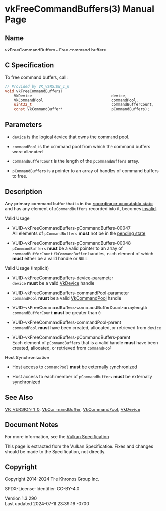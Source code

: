 # vkFreeCommandBuffers(3) Manual Page

## Name

vkFreeCommandBuffers - Free command buffers



## <a href="#_c_specification" class="anchor"></a>C Specification

To free command buffers, call:

``` c
// Provided by VK_VERSION_1_0
void vkFreeCommandBuffers(
    VkDevice                                    device,
    VkCommandPool                               commandPool,
    uint32_t                                    commandBufferCount,
    const VkCommandBuffer*                      pCommandBuffers);
```

## <a href="#_parameters" class="anchor"></a>Parameters

- `device` is the logical device that owns the command pool.

- `commandPool` is the command pool from which the command buffers were
  allocated.

- `commandBufferCount` is the length of the `pCommandBuffers` array.

- `pCommandBuffers` is a pointer to an array of handles of command
  buffers to free.

## <a href="#_description" class="anchor"></a>Description

Any primary command buffer that is in the <a
href="https://registry.khronos.org/vulkan/specs/1.3-extensions/html/vkspec.html#commandbuffers-lifecycle"
target="_blank" rel="noopener">recording or executable state</a> and has
any element of `pCommandBuffers` recorded into it, becomes <a
href="https://registry.khronos.org/vulkan/specs/1.3-extensions/html/vkspec.html#commandbuffers-lifecycle"
target="_blank" rel="noopener">invalid</a>.

Valid Usage

- <a href="#VUID-vkFreeCommandBuffers-pCommandBuffers-00047"
  id="VUID-vkFreeCommandBuffers-pCommandBuffers-00047"></a>
  VUID-vkFreeCommandBuffers-pCommandBuffers-00047  
  All elements of `pCommandBuffers` **must** not be in the <a
  href="https://registry.khronos.org/vulkan/specs/1.3-extensions/html/vkspec.html#commandbuffers-lifecycle"
  target="_blank" rel="noopener">pending state</a>

- <a href="#VUID-vkFreeCommandBuffers-pCommandBuffers-00048"
  id="VUID-vkFreeCommandBuffers-pCommandBuffers-00048"></a>
  VUID-vkFreeCommandBuffers-pCommandBuffers-00048  
  `pCommandBuffers` **must** be a valid pointer to an array of
  `commandBufferCount` `VkCommandBuffer` handles, each element of which
  **must** either be a valid handle or `NULL`

Valid Usage (Implicit)

- <a href="#VUID-vkFreeCommandBuffers-device-parameter"
  id="VUID-vkFreeCommandBuffers-device-parameter"></a>
  VUID-vkFreeCommandBuffers-device-parameter  
  `device` **must** be a valid [VkDevice](https://registry.khronos.org/vulkan/specs/1.3-extensions/man/html/VkDevice.html) handle

- <a href="#VUID-vkFreeCommandBuffers-commandPool-parameter"
  id="VUID-vkFreeCommandBuffers-commandPool-parameter"></a>
  VUID-vkFreeCommandBuffers-commandPool-parameter  
  `commandPool` **must** be a valid [VkCommandPool](https://registry.khronos.org/vulkan/specs/1.3-extensions/man/html/VkCommandPool.html)
  handle

- <a href="#VUID-vkFreeCommandBuffers-commandBufferCount-arraylength"
  id="VUID-vkFreeCommandBuffers-commandBufferCount-arraylength"></a>
  VUID-vkFreeCommandBuffers-commandBufferCount-arraylength  
  `commandBufferCount` **must** be greater than `0`

- <a href="#VUID-vkFreeCommandBuffers-commandPool-parent"
  id="VUID-vkFreeCommandBuffers-commandPool-parent"></a>
  VUID-vkFreeCommandBuffers-commandPool-parent  
  `commandPool` **must** have been created, allocated, or retrieved from
  `device`

- <a href="#VUID-vkFreeCommandBuffers-pCommandBuffers-parent"
  id="VUID-vkFreeCommandBuffers-pCommandBuffers-parent"></a>
  VUID-vkFreeCommandBuffers-pCommandBuffers-parent  
  Each element of `pCommandBuffers` that is a valid handle **must** have
  been created, allocated, or retrieved from `commandPool`

Host Synchronization

- Host access to `commandPool` **must** be externally synchronized

- Host access to each member of `pCommandBuffers` **must** be externally
  synchronized

## <a href="#_see_also" class="anchor"></a>See Also

[VK_VERSION_1_0](https://registry.khronos.org/vulkan/specs/1.3-extensions/man/html/VK_VERSION_1_0.html),
[VkCommandBuffer](https://registry.khronos.org/vulkan/specs/1.3-extensions/man/html/VkCommandBuffer.html),
[VkCommandPool](https://registry.khronos.org/vulkan/specs/1.3-extensions/man/html/VkCommandPool.html), [VkDevice](https://registry.khronos.org/vulkan/specs/1.3-extensions/man/html/VkDevice.html)

## <a href="#_document_notes" class="anchor"></a>Document Notes

For more information, see the <a
href="https://registry.khronos.org/vulkan/specs/1.3-extensions/html/vkspec.html#vkFreeCommandBuffers"
target="_blank" rel="noopener">Vulkan Specification</a>

This page is extracted from the Vulkan Specification. Fixes and changes
should be made to the Specification, not directly.

## <a href="#_copyright" class="anchor"></a>Copyright

Copyright 2014-2024 The Khronos Group Inc.

SPDX-License-Identifier: CC-BY-4.0

Version 1.3.290  
Last updated 2024-07-11 23:39:16 -0700

